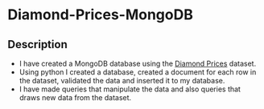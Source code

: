 # Diamond-Prices-MongoDB

## Description
- I have created a MongoDB database using the [Diamond Prices](https://www.kaggle.com/datasets/vittoriogiatti/diamondprices) dataset.
- Using python I created a database, created a document for each row in the dataset, validated the data and inserted it to my database.
- I have made queries that manipulate the data and also queries that draws new data from the dataset.
